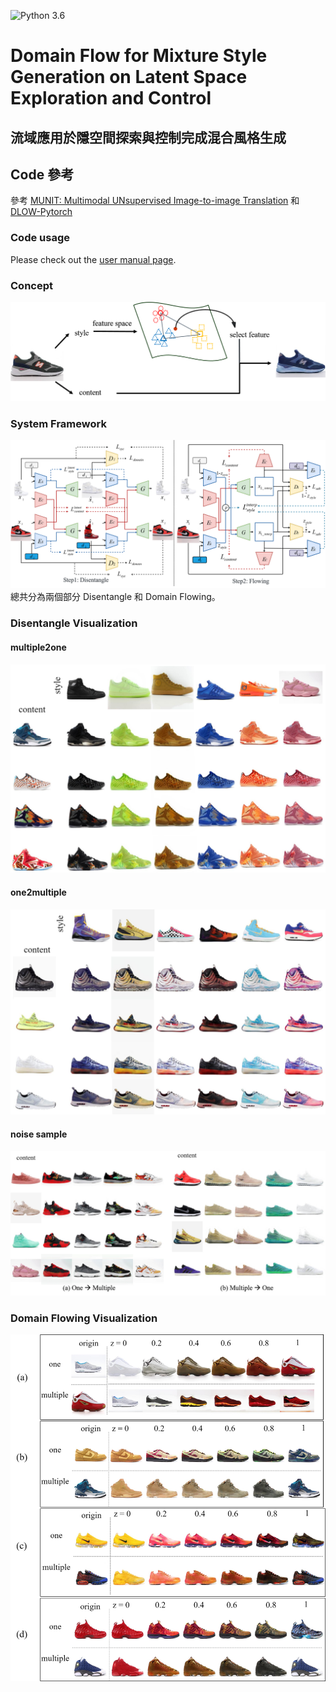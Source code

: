 ![Python 3.6](https://img.shields.io/badge/python-3.6-green.svg)
# Domain Flow for Mixture Style Generation on Latent Space Exploration and Control
## 流域應用於隱空間探索與控制完成混合風格生成

## Code 參考
參考 [MUNIT: Multimodal UNsupervised Image-to-image Translation](https://github.com/NVlabs/MUNIT) 和
[DLOW-Pytorch](https://github.com/Euiyeon-Kim/DLOW-Pytorch)

### Code usage

Please check out the [user manual page](USAGE.md).

### Concept 
![](figures/Topic_Concept.png)

### System Framework
![](figures/System_Framework.png)
總共分為兩個部分 Disentangle 和 Domain Flowing。

### Disentangle Visualization

#### multiple2one
![](figures/experiment-multiple2one.png)
#### one2multiple
![](figures/experiment-one2multiple.png)

#### noise sample
![](figures/experiment-Noise_Sample.png)

### Domain Flowing Visualization

![](figures/experiment-Domain_Flowing.png)




